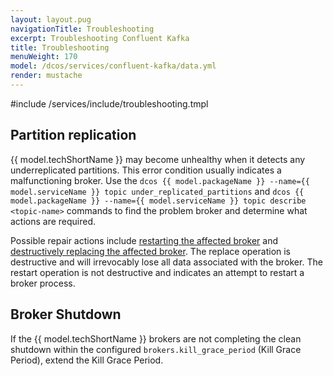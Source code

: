 ```yaml
---
layout: layout.pug
navigationTitle: Troubleshooting 
excerpt: Troubleshooting Confluent Kafka
title: Troubleshooting 
menuWeight: 170
model: /dcos/services/confluent-kafka/data.yml
render: mustache
---
```


#include /services/include/troubleshooting.tmpl

## Partition replication

{{ model.techShortName }} may become unhealthy when it detects any underreplicated partitions. This error condition usually indicates a malfunctioning broker. Use the `dcos {{ model.packageName }} --name={{ model.serviceName }} topic under_replicated_partitions` and `dcos {{ model.packageName }} --name={{ model.serviceName }} topic describe <topic-name>` commands to find the problem broker and determine what actions are required.

Possible repair actions include [restarting the affected broker](#restarting-a-node) and [destructively replacing the affected broker](#replacing-a-permanently-failed-node). The replace operation is destructive and will irrevocably lose all data associated with the broker. The restart operation is not destructive and indicates an attempt to restart a broker process.


## Broker Shutdown

If the {{ model.techShortName }} brokers are not completing the clean shutdown within the configured
`brokers.kill_grace_period` (Kill Grace Period), extend the Kill Grace Period.
